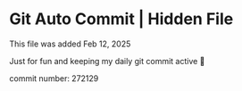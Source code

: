 # Git Auto Commit | Hidden File

This file was added Feb 12, 2025

Just for fun and keeping my daily git commit active 🤪

commit number: 272129
